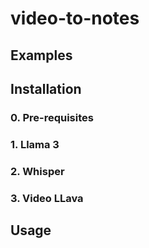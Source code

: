 # video-to-notes

## Examples

## Installation

### 0. Pre-requisites

### 1. Llama 3

### 2. Whisper

### 3. Video LLava

## Usage



